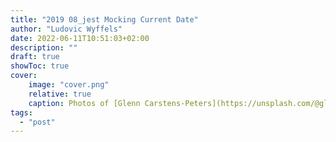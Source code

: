 ```yaml
---
title: "2019 08_jest Mocking Current Date"
author: "Ludovic Wyffels"
date: 2022-06-11T10:51:03+02:00
description: ""
draft: true
showToc: true
cover:
    image: "cover.png"
    relative: true
    caption: Photos of [Glenn Carstens-Peters](https://unsplash.com/@glenncarstenspeters) on [Unsplash](https://unsplash.com)
tags:
  - "post"
---
```

